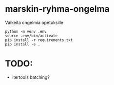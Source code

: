 # marskin-ryhma-ongelma

Vaikeita ongelmia opetuksille

```
python -m venv .env
source .env/bin/activate
pip install -r requirements.txt
pip install -e .
```

# TODO:
- itertools batching?
